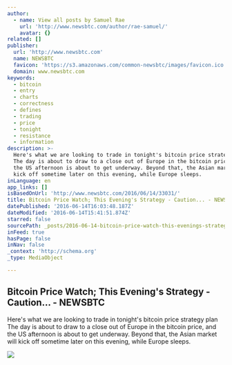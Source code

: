 ```yaml
---
author:
  - name: View all posts by Samuel Rae
    url: 'http://www.newsbtc.com/author/rae-samuel/'
    avatar: {}
related: []
publisher:
  url: 'http://www.newsbtc.com'
  name: NEWSBTC
  favicon: 'https://s3.amazonaws.com/common-newsbtc/images/favicon.ico'
  domain: www.newsbtc.com
keywords:
  - bitcoin
  - entry
  - charts
  - correctness
  - defines
  - trading
  - price
  - tonight
  - resistance
  - information
description: >-
  Here's what we are looking to trade in tonight's bitcoin price strategy plan
  The day is about to draw to a close out of Europe in the bitcoin price, and
  the US afternoon is about to get underway. Beyond that, the Asian market will
  kick off sometime later on this evening, while Europe sleeps.
inLanguage: en
app_links: []
isBasedOnUrl: 'http://www.newsbtc.com/2016/06/14/33031/'
title: Bitcoin Price Watch; This Evening's Strategy - Caution... - NEWSBTC
datePublished: '2016-06-14T16:03:48.187Z'
dateModified: '2016-06-14T15:41:51.874Z'
starred: false
sourcePath: _posts/2016-06-14-bitcoin-price-watch-this-evenings-strategy-caution-.md
inFeed: true
hasPage: false
inNav: false
_context: 'http://schema.org'
_type: MediaObject

---
```

<article style=""><h1>Bitcoin Price Watch; This Evening's Strategy - Caution... - NEWSBTC</h1><p>Here's what we are looking to trade in tonight's bitcoin price strategy plan The day is about to draw to a close out of Europe in the bitcoin price, and the US afternoon is about to get underway. Beyond that, the Asian market will kick off sometime later on this evening, while Europe sleeps.</p><img src="http://s3.amazonaws.com/main-newsbtc-images/2016/06/14162545/Screen-Shot-2016-06-14-at-17.07.58.png" /></article>